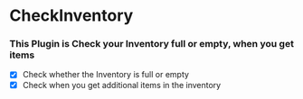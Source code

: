 # CheckInventory

### This Plugin is Check your Inventory full or empty, when you get items

- [x] Check whether the Inventory is full or empty
- [x] Check when you get additional items in the inventory
